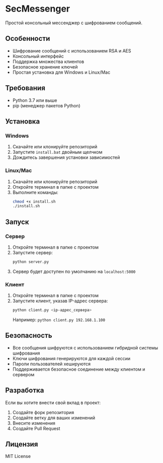 # SecMessenger

Простой консольный мессенджер с шифрованием сообщений.

## Особенности
- Шифрование сообщений с использованием RSA и AES
- Консольный интерфейс
- Поддержка множества клиентов
- Безопасное хранение ключей
- Простая установка для Windows и Linux/Mac

## Требования
- Python 3.7 или выше
- pip (менеджер пакетов Python)

## Установка

### Windows
1. Скачайте или клонируйте репозиторий
2. Запустите `install.bat` двойным щелчком
3. Дождитесь завершения установки зависимостей

### Linux/Mac
1. Скачайте или клонируйте репозиторий
2. Откройте терминал в папке с проектом
3. Выполните команды:
   ```bash
   chmod +x install.sh
   ./install.sh
   ```

## Запуск

### Сервер
1. Откройте терминал в папке с проектом
2. Запустите сервер:
   ```bash
   python server.py
   ```
3. Сервер будет доступен по умолчанию на `localhost:5000`

### Клиент
1. Откройте терминал в папке с проектом
2. Запустите клиент, указав IP-адрес сервера:
   ```bash
   python client.py <ip-адрес_сервера>
   ```
   Например: `python client.py 192.168.1.100`

## Безопасность
- Все сообщения шифруются с использованием гибридной системы шифрования
- Ключи шифрования генерируются для каждой сессии
- Пароли пользователей хешируются
- Поддерживается безопасное соединение между клиентом и сервером

## Разработка
Если вы хотите внести свой вклад в проект:
1. Создайте форк репозитория
2. Создайте ветку для ваших изменений
3. Внесите изменения
4. Создайте Pull Request

## Лицензия
MIT License 